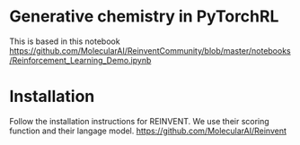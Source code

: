 # Generative chemistry in PyTorchRL

This is based in this notebook https://github.com/MolecularAI/ReinventCommunity/blob/master/notebooks/Reinforcement_Learning_Demo.ipynb

# Installation

Follow the installation instructions for REINVENT. We use their scoring function and their langage model.
https://github.com/MolecularAI/Reinvent
